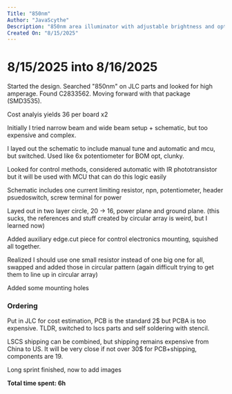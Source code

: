 ```yaml
---
Title: "850nm"
Author: "JavaScythe"
Description: "850nm area illuminator with adjustable brightness and optional MCU control"
Created On: "8/15/2025"
---
```

# 8/15/2025 into 8/16/2025

Started the design. Searched "850nm" on JLC parts and looked for high amperage. Found C2833562. Moving forward with that package (SMD3535).

Cost analyis yields 36 per board x2

Initially I tried narrow beam and wide beam setup + schematic, but too expensive and complex.

I layed out the schematic to include manual tune and automatic and mcu, but switched. Used like 6x potentiometer for BOM opt, clunky.

Looked for control methods, considered automatic with IR phototransistor but it will be used with MCU that can do this logic easily

Schematic includes one current limiting resistor, npn, potentiometer, header psuedoswitch, screw terminal for power

Layed out in two layer circle, 20 -> 16, power plane and ground plane. (this sucks, the references and stuff created by circular array is weird, but I learned now)

Added auxiliary edge.cut piece for control electronics mounting, squished all together.

Realized I should use one small resistor instead of one big one for all, swapped and added those in circular pattern (again difficult trying to get them to line up in circular array)

Added some mounting holes

### Ordering

Put in JLC for cost estimation, PCB is the standard 2$ but PCBA is too expensive. TLDR, switched to lscs parts and self soldering with stencil.

LSCS shipping can be combined, but shipping remains expensive from China to US. It will be very close if not over 30$ for PCB+shipping, components are 19.

Long sprint finished, now to add images

**Total time spent: 6h**
